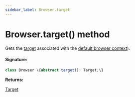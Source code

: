 ```yaml
---
sidebar_label: Browser.target
---
```


# Browser.target() method

Gets the [target](./puppeteer.target.md) associated with the [default browser context](./puppeteer.browser.defaultbrowsercontext.md)).

#### Signature:

```typescript
class Browser \{abstract target(): Target;\}
```

**Returns:**

[Target](./puppeteer.target.md)
